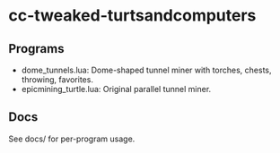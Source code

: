 # cc-tweaked-turtsandcomputers 
## Programs 
- dome_tunnels.lua: Dome-shaped tunnel miner with torches, chests, throwing, favorites. 
- epicmining_turtle.lua: Original parallel tunnel miner. 
## Docs 
See docs/ for per-program usage. 

